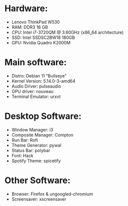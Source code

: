 # Hardware:
- Lenovo ThinkPad W530
- RAM: DDR3 16 GB
- CPU: Intel i7-3720QM @ 3.60GHz (x86_64 architecture) 
- SSD: Intel SSDSC2BW18 180GB
- GPU: Nvidia Quadro K2000M

# Main software:
- Distro: Debian 11 "Bullseye"
- Kernel Version: 5.14.0-3-amd64
- Audio Driver: pulseaudio
- GPU driver: nouveau
- Terminal Emulator: urxvt

# Desktop Software:
- Window Manager: i3
- Composite Manager: Compton
- Run Bar: Rofi
- Theme Generator: pywal
- Status Bar: polybar
- Font: Hack
- Spotify Theme: spicetify

# Other Software:
- Browser: Firefox & ungoogled-chromium
- Screensaver: xscreensaver
